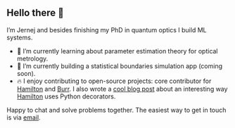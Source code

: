 ## Hello there 👋

I’m Jernej and besides finishing my PhD in quantum optics I build ML systems.

- 🌱 I’m currently learning about parameter estimation theory for optical metrology.
- 🔭 I’m currently building a statistical boundaries simulation app (coming soon).
- 🔥 I enjoy contributing to open-source projects: core contributor for [Hamilton](https://hamilton.dagworks.io/en/latest/) and [Burr](https://burr.dagworks.io). I also wrote a [cool blog post](https://blog.dagworks.io/p/deep-dive-on-hamilton-decorators) about an interesting way [Hamilton](https://hamilton.dagworks.io/en/latest/) uses Python decorators.

Happy to chat and solve problems together. The easiest way to get in touch is via [email](mailto:contact@jfrank.co.uk).

<!--
**jernejfrank/jernejfrank** is a ✨ _special_ ✨ repository because its `README.md` (this file) appears on your GitHub profile.

Here are some ideas to get you started:

- 🔭 I’m currently working on ...
- 🌱 I’m currently learning ...
- 👯 I’m looking to collaborate on ...
- 🤔 I’m looking for help with ...
- 💬 Ask me about ...
- 📫 How to reach me: ...
- 😄 Pronouns: ...
- ⚡ Fun fact: ...
-->

